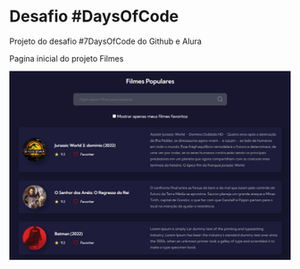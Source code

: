 # Desafio #DaysOfCode
Projeto do desafio #7DaysOfCode do Github e Alura

Pagina inicial do projeto Filmes

![images/index_projeto_filmes.png](images/index_projeto_filmes.png)